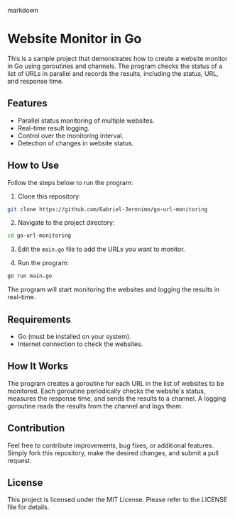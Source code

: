 markdown

# Website Monitor in Go

This is a sample project that demonstrates how to create a website monitor in Go using goroutines and channels. The program checks the status of a list of URLs in parallel and records the results, including the status, URL, and response time.

## Features

- Parallel status monitoring of multiple websites.
- Real-time result logging.
- Control over the monitoring interval.
- Detection of changes in website status.

## How to Use

Follow the steps below to run the program:

1. Clone this repository:

```bash
git clone https://github.com/Gabriel-Jeronimo/go-url-monitoring
```

2. Navigate to the project directory:

```bash
cd go-url-monitoring
```

3. Edit the `main.go` file to add the URLs you want to monitor.

4. Run the program:

```bash
go run main.go
```

The program will start monitoring the websites and logging the results in real-time.

## Requirements

- Go (must be installed on your system).
- Internet connection to check the websites.

## How It Works

The program creates a goroutine for each URL in the list of websites to be monitored. Each goroutine periodically checks the website's status, measures the response time, and sends the results to a channel. A logging goroutine reads the results from the channel and logs them.

## Contribution

Feel free to contribute improvements, bug fixes, or additional features. Simply fork this repository, make the desired changes, and submit a pull request.

## License

This project is licensed under the MIT License. Please refer to the LICENSE file for details.
